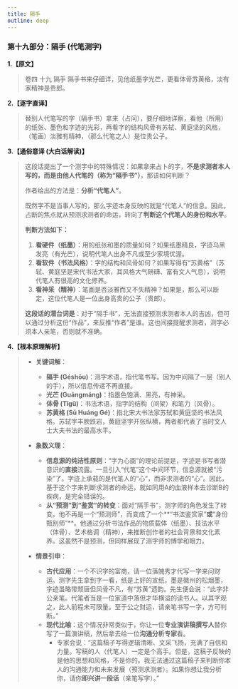 ```yaml
---
title: 隔手
outline: deep
---
```

  
### **第十九部分：隔手 (代笔测字)**

**1.【原文】**
> 卷四 十九 隔手
> 隔手书来仔细详，见他纸墨字光芒，更看体骨苏黄格，淡有家精神是贵郎。

**2.【逐字直译】**
> 替别人代笔写的字（隔手书）拿来（占问），要仔细地详察，看他（所用）的纸张、墨色和字迹的光彩，再看字的结构风骨有苏轼、黄庭坚的风格，（笔画）淡雅有精神，（那么代笔之人）是位贵公子。

**3.【通俗意译 (大白话解读)】**
> 这段话提出了一个测字中的特殊情况：如果拿来占卜的字，**不是求测者本人写的，而是由他人代笔的（称为“隔手书”）**，那该如何判断？
> 
> 作者给出的方法是：**分析“代笔人”**。
> 
> 既然字不是当事人写的，那么字迹本身反映的就是“代笔人”的信息。因此，占断的焦点就从预测求测者的命运，转向了**判断这个代笔人的身份和水平**。
> 
> **判断方法如下：**
> 1.  **看硬件（纸墨）**：用的纸张和墨的质量如何？如果纸墨精良，字迹乌黑发亮（有光芒），说明代笔人出身不凡或至少家境优渥。
> 2.  **看软件（书法风格）**：字的结构和风骨如何？如果写得有“苏黄格”（苏轼、黄庭坚是宋代书法大家，其风格大气磅礴、富有文人气息），说明代笔人有很高的文化修养。
> 3.  **看神采（精神）**：笔画是否淡雅而又不失精神？如果是，那么可以断定，这位代笔人是一位出身高贵的公子（贵郎）。
> 
> **这段话的潜台词是**：对于“隔手书”，无法直接预测求测者本人的吉凶，但可以通过分析这份“作品”，来反推“作者”是谁。这也间接提醒求测者，测字必须本人亲笔，否则就不准确。

**4.【根本原理解析】**
> *   **关键词解**：
>     *   **隔手 (Géshǒu)**：测字术语，指代笔书写。因为中间隔了一层（别人的手），所以信息传递不再直接。
>     *   **光芒 (Guāngmáng)**：指墨色饱满、黑亮，有神采。
>     *   **体骨 (Tǐgǔ)**：书法术语，指字的结构（间架）和笔力（风骨）。
>     *   **苏黄格 (Sū Huáng Gé)**：指北宋大书法家苏轼和黄庭坚的书法风格。苏轼字丰腴跌宕，黄庭坚字开张纵横，两者都代表了当时文人士大夫书法的最高水平。
> 
> *   **象数义理**：
>     *   **信息源的纯洁性原则**：“字为心画”的理论前提是，字迹是书写者潜意识的**直接**流露。一旦引入“代笔”这个中间环节，信息源就被“污染”了。字迹上承载的是代笔人的“心”，而非求测者的“心”。因此，基于这个字来判断求测者的命运，就如同用A的血液样本去诊断B的疾病，是完全错误的。
>     *   **从“预测”到“鉴赏”的转变**：面对“隔手书”，测字师的角色发生了转变。他不再是一个“预测师”，而变成了一个**“书法鉴赏家”**或**“身份甄别师”**。他通过分析书法作品的物质载体（纸墨）、技法水平（体骨）、艺术格调（精神），来推断创作者的社会背景和文化素养。这虽然不是预测，但同样展现了测字师的博学和眼力。
> 
> *   **情景引申**：
>     *   **古代应用**：一个不识字的富商，请一位落魄秀才代写一字来问财运。测字先生拿到字一看，纸是上好的宣纸，墨是徽州的松烟墨，字迹虽略带颓唐但风骨不凡，有“苏黄”遗韵。先生便会说：“此字非公亲笔。代笔者当是一位家道中落但才华横溢的读书人。以其字观之，此人前程未可限量。至于公之财运，请亲笔书写一字，方可判断。”
>     *   **现代比喻**：这个情况非常类似于，你让一位**专业演讲稿撰写人**替你写了一篇演讲稿，然后拿去给一位**沟通分析专家**看。
>         *   专家会说：“这篇稿子写得逻辑清晰、文采飞扬，充满了自信和力量。写稿的人（代笔人）一定是个高手。但是，这稿子反映的是他的思想和风格，不是你的。我无法通过这篇稿子来判断你本人的沟通能力和未来发展（预测求测者）。如果你想让我分析你，请你**即兴讲一段话**（亲笔写字）。”
